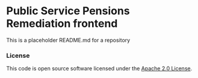
# Public Service Pensions Remediation frontend

This is a placeholder README.md for a repository

### License

This code is open source software licensed under the [Apache 2.0 License]("http://www.apache.org/licenses/LICENSE-2.0.html").
